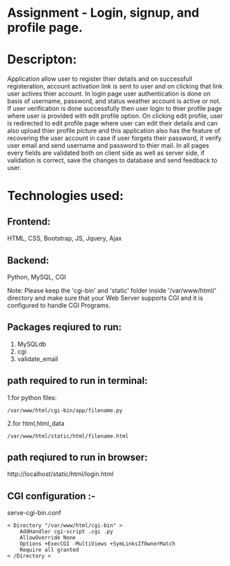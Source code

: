 Assignment - Login, signup, and profile page.
=============================================
Descripton:
===========
Application allow user to register thier details and on successfull registeration, account activation link is sent to user and on clicking that link user actives thier account. In login page user authentication is done on basis of username, password, and status weather account is active or not. If user verification is done successfully then user login to thier profile page where user is provided with edit profile option. On clicking edit profile, user is redirected to edit profile page where user can edit their details and can also upload thier profile picture and this application also has the feature of recovering the user account in case if user forgets their password, it verify user email and send username and password to thier mail. In all pages every fields are validated both on client side as well as server side, if validation is correct, save the changes to database and send feedback to user. 

Technologies used:
==================
Frontend:
---------
HTML, CSS, Bootstrap, JS, Jquery, Ajax

Backend:
--------
Python, MySQL, CGI

Note: Please keep the 'cgi-bin' and 'static' folder inside '/var/www/html/' directory and make 
sure that your Web Server supports CGI and it is configured to handle CGI Programs.

Packages reqiured to run:
-----------------------

1. MySQLdb
2. cgi
3. validate_email

path required to run in terminal:
------------------------------

 1.for python files:
    
    /var/www/html/cgi-bin/app/filename.py

2.for html,html_data

    /var/www/html/static/html/filename.html
   
path reqiured to run in browser:
---------------------------------

   http://localhost/static/html/login.html
 
 
CGI configuration :-
---------------------------------------------------
serve-cgi-bin.conf

	< Directory "/var/www/html/cgi-bin" >
		AddHandler cgi-script .cgi .py
		AllowOverride None
		Options +ExecCGI -MultiViews +SymLinksIfOwnerMatch
		Require all granted
	< /Directory >
  

 
